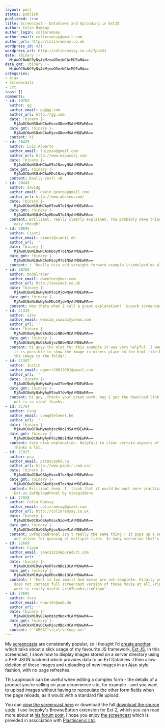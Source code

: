 ```yaml
---
layout: post
status: publish
published: true
title: Screencast - DataViews and Uploading in ExtJS
author: Colin Ramsay
author_login: colinramsay
author_email: colinramsay@gmail.com
author_url: http://colinramsay.co.uk
wordpress_id: 431
wordpress_url: http://colinramsay.co.uk/?p=431
date: !binary |-
  MjAwOC0wNC0yNyAxMzowODozNCArMDEwMA==
date_gmt: !binary |-
  MjAwOC0wNC0yNyAxMjowODozNCArMDEwMA==
categories:
- Ajax
- Screencasts
- Ext
tags: []
comments:
- id: 19762
  author: gg
  author_email: gg@gg.com
  author_url: http://gg.com
  date: !binary |-
    MjAwOC0wNS0xNCAxMzoxODowMSArMDEwMA==
  date_gmt: !binary |-
    MjAwOC0wNS0xNCAxMjoxODowMSArMDEwMA==
  content: hi
- id: 20425
  author: Luiz Alberto
  author_email: luizaso@gmail.com
  author_url: http://www.espacodj.com
  date: !binary |-
    MjAwOC0wNS0zMCAwMTo1NzoyNSArMDEwMA==
  date_gmt: !binary |-
    MjAwOC0wNS0zMCAwMDo1NzoyNSArMDEwMA==
  content: Really cool! =D
- id: 20449
  author: davidg
  author_email: david.george@gmail.com
  author_url: http://www.abcseo.com/
  date: !binary |-
    MjAwOC0wNS0zMCAyMTowNTo1NyArMDEwMA==
  date_gmt: !binary |-
    MjAwOC0wNS0zMCAyMDowNTo1NyArMDEwMA==
  content: Brilliant, really clearly explained. You probably make things look too
    easy though!
- id: 20695
  author: Cianti
  author_email: cianti@cianti.de
  author_url: ''
  date: !binary |-
    MjAwOC0wNi0wNCAxNDoyMTo1NSArMDEwMA==
  date_gmt: !binary |-
    MjAwOC0wNi0wNCAxMzoyMTo1NSArMDEwMA==
  content: ! "Really nice and straight forward example.\r\nHelped me alot, thx"
- id: 20765
  author: modelracer
  author_email: owenlees@mac.com
  author_url: http://easyext.co.uk
  date: !binary |-
    MjAwOC0wNi0wNyAxMTo1MjowNyArMDEwMA==
  date_gmt: !binary |-
    MjAwOC0wNi0wNyAxMDo1MjowNyArMDEwMA==
  content: Now thats what I call a great explanation!  Superb screencast - thank you.
- id: 21335
  author: ziko
  author_email: wassim_znaidi@yahoo.com
  author_url: ''
  date: !binary |-
    MjAwOC0wNy0wOSAxNzozNDowNCArMDEwMA==
  date_gmt: !binary |-
    MjAwOC0wNy0wOSAxNjozNDowNCArMDEwMA==
  content: hi guyy thx alot for this example it was very helpful. I want to ask if
    it is possible to show the image in others place in the html file before to upload
    the image to the folder.
- id: 21387
  author: Justin
  author_email: qqeerr20012001@gmail.com
  author_url: ''
  date: !binary |-
    MjAwOC0wNy0xMyAwMjowOTowNyArMDEwMA==
  date_gmt: !binary |-
    MjAwOC0wNy0xMyAwMTowOTowNyArMDEwMA==
  content: hi guy ,Thanks your great work. may I get the download link? because my
    net is so slow! thanks.
- id: 21764
  author: Conq
  author_email: conq@telenet.be
  author_url: ''
  date: !binary |-
    MjAwOC0wOC0wMyAyMjozNDo1MSArMDEwMA==
  date_gmt: !binary |-
    MjAwOC0wOC0wMyAyMTozNDo1MSArMDEwMA==
  content: Very nice explenation. Helpfull to clear certain aspects of ExtJS out!
    Thanks a lot.
- id: 21927
  author: psp
  author_email: pstatus@km.ru
  author_url: http://www.pspmir.com.ua/
  date: !binary |-
    MjAwOC0wOC0xOSAyMzoxNToxNyArMDEwMA==
  date_gmt: !binary |-
    MjAwOC0wOC0xOSAyMjoxNToxNyArMDEwMA==
  content: Brilliant demo. I  think that it would be much more practical if you integrate
    Ext.ux.SwfUploadPanel by mikegiddens
- id: 21928
  author: Colin Ramsay
  author_email: colinramsay@gmail.com
  author_url: http://colinramsay.co.uk
  date: !binary |-
    MjAwOC0wOC0xOSAyMzoxNzowMiArMDEwMA==
  date_gmt: !binary |-
    MjAwOC0wOC0xOSAyMjoxNzowMiArMDEwMA==
  content: SwfUploadPanel isn't really the same thing - it pops up a separate window
    and allows for queuing of multiple files. In many scenarios that's just unnecessary.
- id: 22689
  author: Cippo
  author_email: soncazzi@epureduri.com
  author_url: ''
  date: !binary |-
    MjAwOC0xMC0yNyAyMToxNDo1OCArMDAwMA==
  date_gmt: !binary |-
    MjAwOC0xMC0yNyAyMDoxNDo1OCArMDAwMA==
  content: ! "Font is too small! And movie are not complete. Finally your web site
    does not contain full screencast version of those movie at all.\r\nAnyway your
    work is really useful.\r\nThanks\r\nCippo"
- id: 22695
  author: Sven
  author_email: knarz0r@web.de
  author_url: ''
  date: !binary |-
    MjAwOC0xMC0yOCAyMzozMDoxMCArMDAwMA==
  date_gmt: !binary |-
    MjAwOC0xMC0yOCAyMjozMDoxMCArMDAwMA==
  content: ! "GREAT!\r\n\r\nKeep on!"
---
```

<p>My <a href="http://colinramsay.co.uk/diary/category/screencasts/">screencasts</a> are consistently popular, so I thought I'd <a href="http://colinramsay.co.uk/screencasts/extjsupload/">create another</a> which talks about a slick usage of my favourite JS framework, <a href="http://www.extjs.com/">Ext JS</a>. In this screencast, I show how to display images stored on a server directory using a PHP JSON backend which provides data to an Ext DataView. I then allow deletion of these images and uploading of new images in an Ajax-style fashion, with no page refreshes.</p>
<p>This approach can be useful when editing a complex form - the details of a product you're selling on your ecommerce site, for example - and you want to upload images without having to repopulate the other form fields when the page reloads, as it would with a standard file upload.</p>
<p>You can <a href="http://colinramsay.co.uk/screencasts/extjsupload/">view the screencast here</a> or download the full <a href="http://colinramsay.co.uk/screencasts/extjsupload/extjs-upload.zip">download the source code</a>. I use loeppky's BrowseButton extension for Ext 2, which you can read more about at <a href="http://extjs.com/forum/showthread.php?t=29032">his forum post</a>. I hope you enjoy <a href="http://colinramsay.co.uk/screencasts/extjsupload/">the screencast</a> which is provided in association with <a href="http://www.plastiscenic.co.uk">Plastiscenic Ltd</a>.</p>
